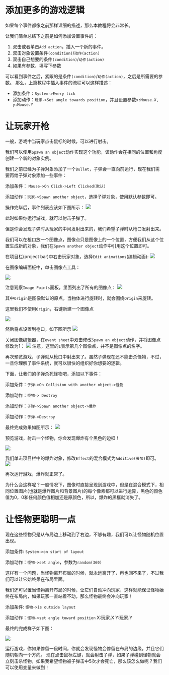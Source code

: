 # 添加更多的游戏逻辑

如果每个事件都像之前那样详细的描述，那么本教程将会非常长。

让我们简单总结下之前是如何添加设置事件的：
1. 双击或者单击`Add action`，插入一个新的事件。
2. 双击对象设置条件`(condition)`/`动作(action)`
3. 双击自己想要的条件`(condition)`/`动作(action)`
4. 如果有参数，填写下参数

可以看到事件之后，紧跟的是条件`(condition)`/`动作(action)`，之后是所需要的参数。
那么，上篇教程中插入事件的流程可以这样描述：
- 添加条件：`System->Every tick`
- 添加动作：`玩家->Set angle towards position`，并且设置参数`x:Mouse.X, y:Mouse.Y`

# 让玩家开枪

一般，游戏中当玩家点击鼠标的时候，可以进行射击。

我们可以使用`Spawn an object`动作实现这个功能，该动作会在相同的位置和角度创建一个新的对象实例。

我们之前已经为子弹对象添加了一个`Bullet`，子弹会一直向前运行，现在我们需要再给子弹对象添加一些事件：

添加条件： `Mouse->On Click->Left Clicked(默认)`

添加动作：`玩家->Spawn another object`，选择子弹对象，使用默认参数即可。

操作完毕后，事件列表应该如下图所示：
![](more-logic/f33bcc65.png)

此时如果你运行游戏，就可以射击子弹了。

但是你会发现子弹时从玩家的中间发射出来的，我们希望子弹时从枪口发射出来。

我们可以在枪口放一个图像点，图像点只是图像上的一个位置，方便我们从这个位置生成新的对象，我们在`Spawn another object`动作中引用这个位置即可。

在项目栏(project bar)中右击玩家对象，选择`Edit animations`(编辑动画):
![](more-logic/806b9733.png)

在图像编辑面板中，单击图像点工具：


![](more-logic/db794bee.png)


注意观察`Image Points`面板，里面列出了所有的图像点：
![](more-logic/13bea766.png)

其中`Origin`是图像默认的原点，当物体进行旋转时，就会围绕`Origin`来旋转。

这里我们不使用`Origin`，右键新建一个图像点

![](more-logic/6f441a83.png)

然后将点设置到枪口，如下图所示
![](more-logic/9fa57e66.png)

关闭图像编辑器，在`event sheet`中双击修改`Spawn an object`动作，并将图像点修改为1：
![](more-logic/5dc1a91c.png)
注意，这里的`1`表示第几个图像点，并不是图像点的名字。

再次预览游戏，子弹就从枪口中射出来了。虽然子弹现在还不能击杀怪物，不过，一旦你理解了事件系统，就可以很快的组织好你想要的逻辑。

下面，让我们的子弹杀死怪物吧，添加以下事件：

添加条件：`子弹->On Collision with another object->怪物`

添加动作：`怪物-> Destroy`

添加动作：`子弹->Spawn another object->爆炸`

添加动作：`子弹->Destroy`

最终完成效果如图所示：
![](more-logic/b8d648ae.png)

预览游戏，射击一个怪物，你会发现爆炸有个黑色的边框！

![](more-logic/cfb471da.png)

我们单击项目栏中的爆炸对象，修改`Effect`的混合模式为`Additive(叠加)`即可。
![](more-logic/b94e7dfe.png)

再次运行游戏，爆炸就正常了。

为什么会这样呢？一般情况下，图像时直接呈现到游戏中，但是在混合模式下，相同位置图片(也就是爆炸图片和背景图片)的每个像素都可以进行运算，黑色的颜色值为0，0和任何颜色值相加还是原颜色，所以，爆炸的黑框就消失了。

#  让怪物更聪明一点

现在这些怪物只是从布局边上移动到了右边，不够有趣，我们可以让怪物随机位置出现。

添加条件: `System->on start of layout`

添加动作：`怪物->set angle`，参数为`random(360)`

这样有一个问题，当怪物离开布局的时候，就永远离开了，再也回不来了，不过我们可以让它始终呆在布局里面。

我们还可以置当怪物离开布局的时候，让它们自动冲向玩家，这样就能保证怪物始终在布局内，如果玩家一直站着不动，那么怪物最终会冲向玩家！

添加条件: `怪物->is outside layout`

添加动作：`怪物->set angle toward position` X:玩家.X Y:玩家.Y

最终的完成样子如下图：

![](more-logic/88ba57e4.png)

运行游戏，你如果停留一段时间，你就会发现怪物会停留在布局的边缘，并且它们随机朝向一个方向。
现在点击鼠标左键，就会射击子弹，如果子弹碰到怪物就会立刻击杀怪物，如果我希望怪物被子弹击中5次才会死亡，那么该怎么做呢？我们可以使用变量来做到！




